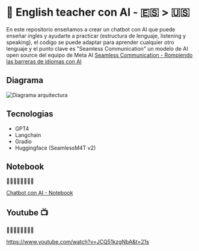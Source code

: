 # 🤖 English teacher con AI - 🇪🇸 > 🇺🇸

En este repositorio enseñamos a crear un chatbot con AI que puede enseñar ingles y ayudarte a practicar (estructura de lenguaje, listening y speaking), el codigo se puede adaptar para aprender cualquier otro lenguaje y el punto clave es "Seamless Communication" un modelo de AI open source del equipo de Meta AI [Seamless Communication - Rompiendo las barreras de idiomas con AI]('https://www.youtube.com/watch?v=M5xamS7jm-A&t=544s')

## Diagrama
![Diagrama arquitectura](https://github.com/alarcon7a/english_teacher/assets/33847175/4e1641eb-c749-47c0-9c59-541fbb892f2a)

## Tecnologias

- GPT4
- Langchain
- Gradio
- Huggingface (SeamlessM4T v2)

## Notebook
🔽🔽🔽🔽🔽🔽🔽🔽 

[Chatbot con AI - Notebook](chatbot_seamless.ipynb)

## Youtube 📺
🔽🔽🔽🔽🔽🔽🔽🔽 

https://www.youtube.com/watch?v=JCQ51kzgNbA&t=21s
